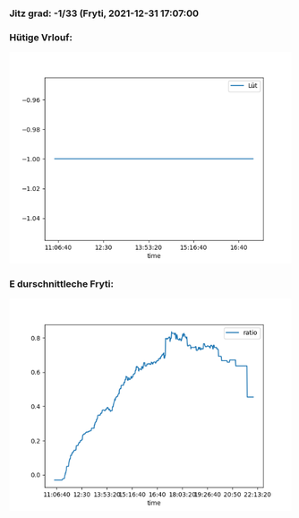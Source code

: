 ### Jitz grad: -1/33 (Fryti, 2021-12-31 17:07:00

### Hütige Vrlouf:
![Graph](Today.png)

### E durschnittleche Fryti:
![Graph](Fryti.png)